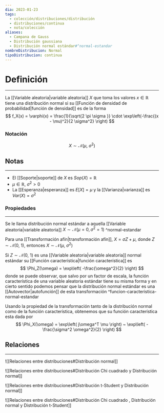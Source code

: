 ```yaml
---
dia: 2023-01-23
tags:
  - colección/distribuciones/distribución
  - distribuciones/continua
  - nota/colección
aliases:
  - Campana de Gauss
  - Distribución gaussiana
  - Distribución normal estándar#^normal-estandar
nombreDistribucion: Normal
tipoDistribucion: continua
---
```

# Definición
---
La [[Variable aleatoria|variable aleatoria]] $X$ que toma los valores $x \in \mathbb{R}$ tiene una distribución normal si su [[Función de densidad de probabilidad|función de densidad]] es de la forma $$ f_X(x) = \varphi(x) = \frac{1}{\sqrt{2 \pi \sigma }} \cdot \exp\left(-\frac{(x - \mu)^2}{2 \sigma^2} \right) $$
### Notación
$$ X \sim \mathcal{N}(\mu,~ \sigma^2) $$

## Notas
---
* El [[Soporte|soporte]] de $X$ es $Sop(X) = \mathbb{R}$ 
* $\mu \in \mathbb{R}$, $\sigma^2 > 0$
* La [[Esperanza|esperanza]] es $E[X] = \mu$ y la [[Varianza|varianza]] es $Var(X) = \sigma^2$

### Propiedades
---
Se le llama distribución normal estándar a aquella [[Variable aleatoria|variable aleatoria]] $X \sim \mathcal{N}(\mu = 0, \sigma^2 = 1)$ ^normal-estandar

Para una [[Transformación afín|transformación afín]], $X = \sigma Z + \mu$, donde $Z \sim \mathcal{N}(0,~ 1)$, entonces $X \sim \mathcal{N}(\mu,~ \sigma^2)$

Si $Z \sim \mathcal{N}(0,~ 1)$ es una [[Variable aleatoria|variable aleatoria]] normal estándar su [[Función característica|función característica]] es $$ \Phi_Z(\omega) = \exp\left( -\frac{\omega^2}{2} \right) $$ donde se puede observar, que salvo por un factor de escala, la función característica de una variable aleatoria estándar tiene su misma forma y en cierto sentido podemos pensar que la distribución normal estándar es una [[Autovector|autofunción]] de esta transformación ^funcion-caracteristica-normal-estandar

Usando la propiedad de la transformación tanto de la distribución normal como de la función característica, obtenemos que su función característica esta dada por $$ \Phi_X(\omega) = \exp\left( j\omega^T \mu \right) ~ \exp\left( -\frac{\sigma^2 \omega^2}{2} \right) $$

## Relaciones
---
![[Relaciones entre distribuciones#Distribución normal]]

![[Relaciones entre distribuciones#Distribución Chi cuadrado y Distribución normal]]

![[Relaciones entre distribuciones#Distribución t-Student y Distribución normal]]

![[Relaciones entre distribuciones#Distribución Chi cuadrado , Distribución normal y Distribución t-Student]]
